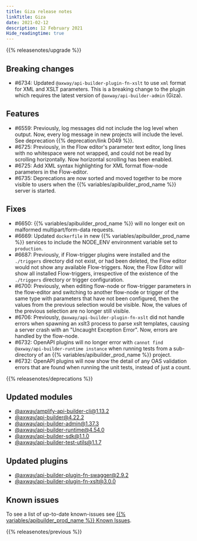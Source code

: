 ```yaml
---
title: Giza release notes
linkTitle: Giza
date: 2021-02-12
description: 12 February 2021
Hide_readingtime: true
---
```


{{% releasenotes/upgrade %}}
## Breaking changes

* #6734: Updated `@axway/api-builder-plugin-fn-xslt` to use `xml` format for XML and XSLT parameters. This is a breaking change to the plugin which requires the latest version of `@axway/api-builder-admin` (Giza).
## Features

* #6559: Previously, log messages did not include the log level when output. Now, every log message in new projects will include the level. See deprecation {{% deprecation/link D049 %}}.
* #6725: Previously, in the Flow editor's parameter text editor, long lines with no whitespace were not wrapped, and could not be read by scrolling horizontally. Now horizontal scrolling has been enabled.
* #6725: Add XML syntax highlighting for XML format flow-node parameters in the Flow-editor.
* #6735: Deprecations are now sorted and moved together to be more visible to users when the {{% variables/apibuilder_prod_name %}} server is started.

## Fixes

* #6650: {{% variables/apibuilder_prod_name %}} will no longer exit on malformed multipart/form-data requests.
* #6669: Updated `dockerfile` in new {{% variables/apibuilder_prod_name %}} services to include the NODE_ENV environment variable set to `production`.
* #6687: Previously, if Flow-trigger plugins were installed and the `./triggers` directory did not exist, or had been deleted, the Flow editor would not show any available Flow-triggers. Now, the Flow Editor will show all installed Flow-triggers, irrespective of the existence of the `./triggers` directory or trigger configuration.
* #6700: Previously, when editing flow-node or flow-trigger parameters in the flow-editor and switching to another flow-node or trigger of the same type with parameters that have not been configured, then the values from the previous selection would be visible. Now, the values of the previous selection are no longer still visible.
* #6706: Previously, `@axway/api-builder-plugin-fn-xslt` did not handle errors when spawning an xslt3 process to parse xslt templates, causing a server crash with an "Uncaught Exception Error". Now, errors are handled by the flow-node.
* #6732: OpenAPI plugins will no longer error with `cannot find @axway/api-builder-runtime instance` when running tests from a sub-directory of an {{% variables/apibuilder_prod_name %}} project.
* #6732: OpenAPI plugins will now show the detail of any OAS validation errors that are found when running the unit tests, instead of just a count.

{{% releasenotes/deprecations %}}

## Updated modules

* [@axway/amplify-api-builder-cli@1.13.2](https://www.npmjs.com/package/@axway/amplify-api-builder-cli/v/1.13.2)
* [@axway/api-builder@4.22.2](https://www.npmjs.com/package/@axway/api-builder/v/4.22.2)
* [@axway/api-builder-admin@1.37.3](https://www.npmjs.com/package/@axway/api-builder-admin/v/1.37.3)
* [@axway/api-builder-runtime@4.54.0](https://www.npmjs.com/package/@axway/api-builder-runtime/v/4.54.0)
* [@axway/api-builder-sdk@1.1.0](https://www.npmjs.com/package/@axway/api-builder-sdk/v/1.1.0)
* [@axway/api-builder-test-utils@1.1.7](https://www.npmjs.com/package/@axway/api-builder-test-utils/v/1.1.7)

## Updated plugins

* [@axway/api-builder-plugin-fn-swagger@2.9.2](https://www.npmjs.com/package/@axway/api-builder-plugin-fn-swagger/v/2.9.2)
* [@axway/api-builder-plugin-fn-xslt@3.0.0](https://www.npmjs.com/package/@axway/api-builder-plugin-fn-xslt/v/3.0.0)

## Known issues

To see a list of up-to-date known-issues see [{{% variables/apibuilder_prod_name %}} Known Issues](/docs/known_issues/).

{{% releasenotes/previous %}}
